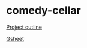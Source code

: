 # comedy-cellar
[Project outline](https://docs.google.com/document/d/1y4zlj_LR3HZ_MzT7Rh7jvh73xsZhqj8Ez5qk92yTCfk/edit#)

[Gsheet](https://docs.google.com/spreadsheets/d/1O--GtBmFah95c1tYfiPkFA8ToFgl6OawjUmibvv06Xk/edit#gid=0)